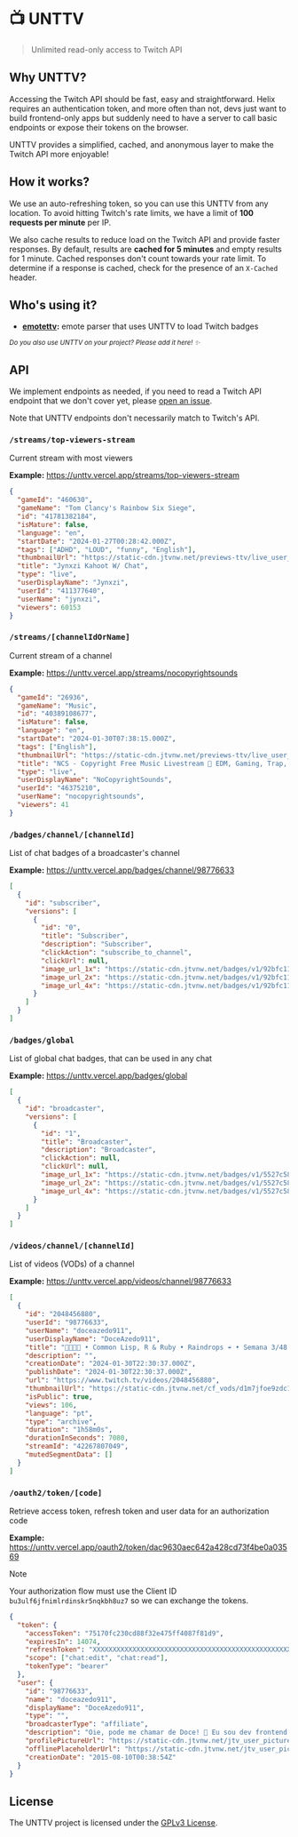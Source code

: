 # 📺 UNTTV

> Unlimited read-only access to Twitch API

## Why UNTTV?

Accessing the Twitch API should be fast, easy and straightforward. Helix requires an authentication token, and more often than not, devs just want to build frontend-only apps but suddenly need to have a server to call basic endpoints or expose their tokens on the browser.

UNTTV provides a simplified, cached, and anonymous layer to make the Twitch API more enjoyable!

## How it works?

We use an auto-refreshing token, so you can use this UNTTV from any location. To avoid hitting Twitch's rate limits, we have a limit of **100 requests per minute** per IP.

We also cache results to reduce load on the Twitch API and provide faster responses. By default, results are **cached for 5 minutes** and empty results for 1 minute. Cached responses don't count towards your rate limit. To determine if a response is cached, check for the presence of an `X-Cached` header.

## Who's using it?

- **[emotettv](https://github.com/doceazedo/emotettv):** emote parser that uses UNTTV to load Twitch badges

<small><i>Do you also use UNTTV on your project? Please add it here! ✨</i></small>

## API

We implement endpoints as needed, if you need to read a Twitch API endpoint that we don't cover yet, please [open an issue](https://github.com/doceazedo/unttv/issues/new).

Note that UNTTV endpoints don't necessarily match to Twitch's API.

### `/streams/top-viewers-stream`

Current stream with most viewers

**Example:** https://unttv.vercel.app/streams/top-viewers-stream

```json
{
  "gameId": "460630",
  "gameName": "Tom Clancy's Rainbow Six Siege",
  "id": "41781382184",
  "isMature": false,
  "language": "en",
  "startDate": "2024-01-27T00:28:42.000Z",
  "tags": ["ADHD", "LOUD", "funny", "English"],
  "thumbnailUrl": "https://static-cdn.jtvnw.net/previews-ttv/live_user_jynxzi-{width}x{height}.jpg",
  "title": "Jynxzi Kahoot W/ Chat",
  "type": "live",
  "userDisplayName": "Jynxzi",
  "userId": "411377640",
  "userName": "jynxzi",
  "viewers": 60153
}
```

### `/streams/[channelIdOrName]`

Current stream of a channel

**Example:** https://unttv.vercel.app/streams/nocopyrightsounds

```json
{
  "gameId": "26936",
  "gameName": "Music",
  "id": "40389108677",
  "isMature": false,
  "language": "en",
  "startDate": "2024-01-30T07:38:15.000Z",
  "tags": ["English"],
  "thumbnailUrl": "https://static-cdn.jtvnw.net/previews-ttv/live_user_nocopyrightsounds-{width}x{height}.jpg",
  "title": "NCS - Copyright Free Music Livestream 🎵 EDM, Gaming, Trap, House, Dubstep",
  "type": "live",
  "userDisplayName": "NoCopyrightSounds",
  "userId": "46375210",
  "userName": "nocopyrightsounds",
  "viewers": 41
}
```

### `/badges/channel/[channelId]`

List of chat badges of a broadcaster's channel

**Example:** https://unttv.vercel.app/badges/channel/98776633

```json
[
  {
    "id": "subscriber",
    "versions": [
      {
        "id": "0",
        "title": "Subscriber",
        "description": "Subscriber",
        "clickAction": "subscribe_to_channel",
        "clickUrl": null,
        "image_url_1x": "https://static-cdn.jtvnw.net/badges/v1/92bfc11b-4cd2-4078-971d-6b5c5e73247b/1",
        "image_url_2x": "https://static-cdn.jtvnw.net/badges/v1/92bfc11b-4cd2-4078-971d-6b5c5e73247b/2",
        "image_url_4x": "https://static-cdn.jtvnw.net/badges/v1/92bfc11b-4cd2-4078-971d-6b5c5e73247b/3"
      }
    ]
  }
]
```

### `/badges/global`

List of global chat badges, that can be used in any chat

**Example:** https://unttv.vercel.app/badges/global

```json
[
  {
    "id": "broadcaster",
    "versions": [
      {
        "id": "1",
        "title": "Broadcaster",
        "description": "Broadcaster",
        "clickAction": null,
        "clickUrl": null,
        "image_url_1x": "https://static-cdn.jtvnw.net/badges/v1/5527c58c-fb7d-422d-b71b-f309dcb85cc1/1",
        "image_url_2x": "https://static-cdn.jtvnw.net/badges/v1/5527c58c-fb7d-422d-b71b-f309dcb85cc1/2",
        "image_url_4x": "https://static-cdn.jtvnw.net/badges/v1/5527c58c-fb7d-422d-b71b-f309dcb85cc1/3"
      }
    ]
  }
]
```

### `/videos/channel/[channelId]`

List of videos (VODs) of a channel

**Example:** https://unttv.vercel.app/videos/channel/98776633

```json
[
  {
    "id": "2048456880",
    "userId": "98776633",
    "userName": "doceazedo911",
    "userDisplayName": "DoceAzedo911",
    "title": "🏳️‍🌈🏳️‍⚧️ • Common Lisp, R & Ruby • Raindrops ☔ • Semana 3/48 Exercism #48in24 • !cmd !hoje",
    "description": "",
    "creationDate": "2024-01-30T22:30:37.000Z",
    "publishDate": "2024-01-30T22:30:37.000Z",
    "url": "https://www.twitch.tv/videos/2048456880",
    "thumbnailUrl": "https://static-cdn.jtvnw.net/cf_vods/d1m7jfoe9zdc1j/1275737c65a14f473103_doceazedo911_42267807049_1706653832//thumb/thumb0-%{width}x%{height}.jpg",
    "isPublic": true,
    "views": 106,
    "language": "pt",
    "type": "archive",
    "duration": "1h58m0s",
    "durationInSeconds": 7080,
    "streamId": "42267807049",
    "mutedSegmentData": []
  }
]
```

### `/oauth2/token/[code]`

Retrieve access token, refresh token and user data for an authorization code

**Example:** https://unttv.vercel.app/oauth2/token/dac9630aec642a428cd73f4be0a03569

> [!NOTE]
> Your authorization flow must use the Client ID `bu3ulf6jfnimlrdinskr5nqkbh8uz7` so we can exchange the tokens.

```json
{
  "token": {
    "accessToken": "75170fc230cd88f32e475ff4087f81d9",
    "expiresIn": 14074,
    "refreshToken": "XXXXXXXXXXXXXXXXXXXXXXXXXXXXXXXXXXXXXXXXXXXXXXXXXX",
    "scope": ["chat:edit", "chat:read"],
    "tokenType": "bearer"
  },
  "user": {
    "id": "98776633",
    "name": "doceazedo911",
    "displayName": "DoceAzedo911",
    "type": "",
    "broadcasterType": "affiliate",
    "description": "Oie, pode me chamar de Doce! 👋 Eu sou dev frontend e streamer 🌈 Minhas lives são principalmente de programação e produtividade.",
    "profilePictureUrl": "https://static-cdn.jtvnw.net/jtv_user_pictures/8c4f07f6-12dc-4053-a082-6abdc27ecaab-profile_image-300x300.png",
    "offlinePlaceholderUrl": "https://static-cdn.jtvnw.net/jtv_user_pictures/cf593e0f-b177-4e6a-abbb-00c2f69dd918-channel_offline_image-1920x1080.png",
    "creationDate": "2015-08-10T00:38:54Z"
  }
}
```

## License

The UNTTV project is licensed under the [GPLv3 License](./LICENSE).
